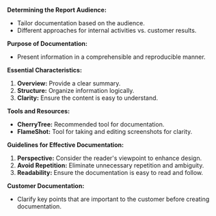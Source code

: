**Determining the Report Audience:**
- Tailor documentation based on the audience.
- Different approaches for internal activities vs. customer results.

**Purpose of Documentation:**
- Present information in a comprehensible and reproducible manner.

**Essential Characteristics:**
1. **Overview:** Provide a clear summary.
2. **Structure:** Organize information logically.
3. **Clarity:** Ensure the content is easy to understand.

**Tools and Resources:**
- **CherryTree:** Recommended tool for documentation.
- **FlameShot:** Tool for taking and editing screenshots for clarity.

**Guidelines for Effective Documentation:**
1. **Perspective:** Consider the reader's viewpoint to enhance design.
2. **Avoid Repetition:** Eliminate unnecessary repetition and ambiguity.
3. **Readability:** Ensure the documentation is easy to read and follow.

**Customer Documentation:**
- Clarify key points that are important to the customer before creating documentation.